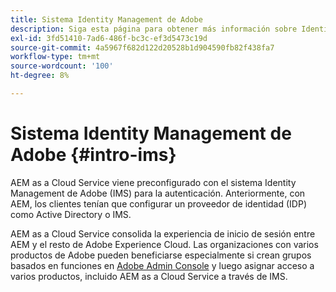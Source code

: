 ```yaml
---
title: Sistema Identity Management de Adobe
description: Siga esta página para obtener más información sobre Identity Management System.
exl-id: 3fd51410-7ad6-486f-bc3c-ef3d5473c19d
source-git-commit: 4a5967f682d122d20528b1d904590fb82f438fa7
workflow-type: tm+mt
source-wordcount: '100'
ht-degree: 8%

---
```


# Sistema Identity Management de Adobe {#intro-ims}

AEM as a Cloud Service viene preconfigurado con el sistema Identity Management de Adobe (IMS) para la autenticación. Anteriormente, con AEM, los clientes tenían que configurar un proveedor de identidad (IDP) como Active Directory o IMS.

AEM as a Cloud Service consolida la experiencia de inicio de sesión entre AEM y el resto de Adobe Experience Cloud. Las organizaciones con varios productos de Adobe pueden beneficiarse especialmente si crean grupos basados en funciones en [Adobe Admin Console](/help/onboarding/learn-concepts/admin-console.md) y luego asignar acceso a varios productos, incluido AEM as a Cloud Service a través de IMS.
